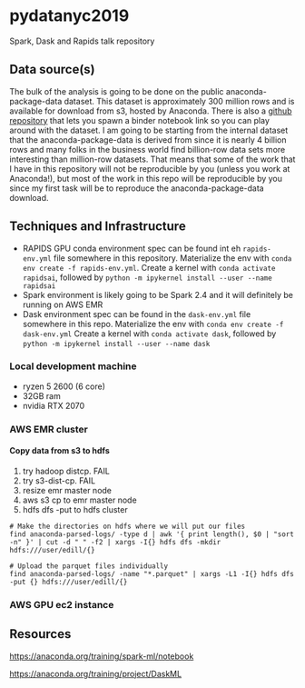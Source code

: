 # pydatanyc2019

Spark, Dask and Rapids talk repository

## Data source(s)
The bulk of the analysis is going to be done on the public anaconda-package-data dataset.
This dataset is approximately 300 million rows and is available for download from s3, hosted by Anaconda.
There is also a [github repository](https://github.com/ContinuumIO/anaconda-package-data) that lets you spawn a binder notebook link so you can play around with the dataset.
I am going to be starting from the internal dataset that the anaconda-package-data is derived from since it is nearly 4 billion rows and many folks in the business world find billion-row data sets more interesting than million-row datasets.
That means that some of the work that I have in this repository will not be reproducible by you (unless you work at Anaconda!), but most of the work in this repo will be reproducible by you since my first task will be to reproduce the anaconda-package-data download. 

## Techniques and Infrastructure

* RAPIDS GPU conda environment spec can be found int eh `rapids-env.yml` file somewhere in this repository.
  Materialize the env with `conda env create -f rapids-env.yml`.
  Create a kernel with `conda activate rapidsai`, followed by `python -m ipykernel install --user --name rapidsai`
* Spark environment is likely going to be Spark 2.4 and it will definitely be running on AWS EMR
* Dask environment spec can be found in the `dask-env.yml` file somewhere in this repo.
  Materialize the env with `conda env create -f dask-env.yml`
  Create a kernel with `conda activate dask`, followed by `python -m ipykernel install --user --name dask`

### Local development machine

* ryzen 5 2600 (6 core)
* 32GB ram
* nvidia RTX 2070

### AWS EMR cluster

#### Copy data from s3 to hdfs

1. try hadoop distcp. FAIL
2. try s3-dist-cp. FAIL
3. resize emr master node
4. aws s3 cp to emr master node
5. hdfs dfs -put to hdfs cluster

```
# Make the directories on hdfs where we will put our files
find anaconda-parsed-logs/ -type d | awk '{ print length(), $0 | "sort -n" }' | cut -d " " -f2 | xargs -I{} hdfs dfs -mkdir hdfs:///user/edill/{}

# Upload the parquet files individually
find anaconda-parsed-logs/ -name "*.parquet" | xargs -L1 -I{} hdfs dfs -put {} hdfs:///user/edill/{}
```

### AWS GPU ec2 instance


## Resources
https://anaconda.org/training/spark-ml/notebook

https://anaconda.org/training/project/DaskML